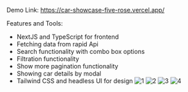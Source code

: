 Demo Link: https://car-showcase-five-rose.vercel.app/

Features and Tools:

- NextJS and TypeScript for frontend
- Fetching data from rapid Api
- Search functionality with combo box options
- Filtration functionality
- Show more pagination functionality
- Showing car details by modal
- Tailwind CSS and headless UI for design 
![1](https://github.com/mohamedkhairy23/car-showcase/assets/82667987/d5a88cad-3041-4a2b-a63b-06440ef1e5a3)
![2](https://github.com/mohamedkhairy23/car-showcase/assets/82667987/5895be8b-2ca9-41f8-819f-d93284a26f3c)
![3](https://github.com/mohamedkhairy23/car-showcase/assets/82667987/659a886e-a8c0-4fae-b740-f0d6237e0a93)
![4](https://github.com/mohamedkhairy23/car-showcase/assets/82667987/46099294-14c6-4a29-b82f-0ee99de154b8)
